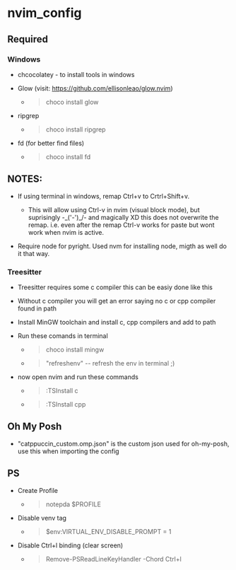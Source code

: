 # nvim_config

## Required

### Windows

- chcocolatey - to install tools in windows

- Glow (visit: https://github.com/ellisonleao/glow.nvim)
  - > choco install glow

- ripgrep
  - > choco install ripgrep

- fd (for better find files)
  - > choco install fd


## NOTES:

- If using terminal in windows, remap Ctrl+v to Crtrl+Shift+v.
  - This will allow using Ctrl-v in nvim (visual block mode), but suprisingly -\_('-')_/- and magically XD this does not overwrite the remap. i.e. even after the remap Ctrl-v works for paste but wont work when nvim is active.

- Require node for pyright. Used nvm for installing node, migth as well do it that way.

### Treesitter

-  Treesitter requires some c compiler this can be easiy done like this

-  Without c compiler you will get an error saying no c or cpp compiler found in path 

- Install MinGW toolchain and install c, cpp compilers and add to path
    
- Run these comands in terminal
    - > choco install mingw
    - > "refreshenv" -- refresh the env in terminal ;)

- now open nvim and run these commands
    - > :TSInstall c
    - > :TSInstall cpp


## Oh My Posh

- "catppuccin_custom.omp.json" is the custom json used for oh-my-posh, use this when importing the config

## PS

- Create Profile
  - > notepda $PROFILE

- Disable venv tag
   - > $env:VIRTUAL_ENV_DISABLE_PROMPT = 1

- Disable Ctrl+l binding (clear screen)
  - > Remove-PSReadLineKeyHandler -Chord Ctrl+l
